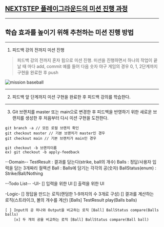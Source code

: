 ## [NEXTSTEP 플레이그라운드의 미션 진행 과정](https://github.com/next-step/nextstep-docs/blob/master/playground/README.md)

---
## 학습 효과를 높이기 위해 추천하는 미션 진행 방법

---
1. 피드백 강의 전까지 미션 진행 
> 피드백 강의 전까지 혼자 힘으로 미션 진행. 미션을 진행하면서 하나의 작업이 끝날 때 마다 add, commit
> 예를 들어 다음 숫자 야구 게임의 경우 0, 1, 2단계까지 구현을 완료한 후 push

![mission baseball](https://raw.githubusercontent.com/next-step/nextstep-docs/master/playground/images/mission_baseball.png)

---
2. 피드백 앞 단계까지 미션 구현을 완료한 후 피드백 강의를 학습한다.

---
3. Git 브랜치를 master 또는 main으로 변경한 후 피드백을 반영하기 위한 새로운 브랜치를 생성한 후 처음부터 다시 미션 구현을 도전한다.

```
git branch -a // 모든 로컬 브랜치 확인
git checkout master // 기본 브랜치가 master인 경우
git checkout main // 기본 브랜치가 main인 경우

git checkout -b 브랜치이름
ex) git checkout -b apply-feedback
```

--Domain--
TestResult : 결과를 담는다(strike, ball의 개수)
Balls : 정답/사용자 입력을 담는 3개짜리 컬렉션
Ball : Balls에 담기는 각각의 공(숫자)
BallStatus(enum) : Strike/Ball/Nothing

--Todo List--
-UI-
[] 입력을 위한 UI
[] 출력을 위한 UI

-Logic-
[] 정답을 만드는 로직(랜덤한 1-9까지의 수 3개로 구성)
[] 결과를 계산하는 로직(스트라이크, 볼의 개수를 계산) [Balls] TestResult play(Balls balls)
    
    [ ] Input의 공 하나와 Output을 비교하는 로직 [Ball] BallStatus compare(Balls balls)
        [x] 두 개의 공을 비교하는 로직 [Ball] BallStatus compare(Ball ball)